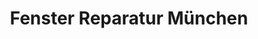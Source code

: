 ---
  title: Fenster Reparatur München
  image_link: assets/images/fensterreparaturmuenchen.png
  page_link: https://www.fensterreparaturmuenchen.de/
---